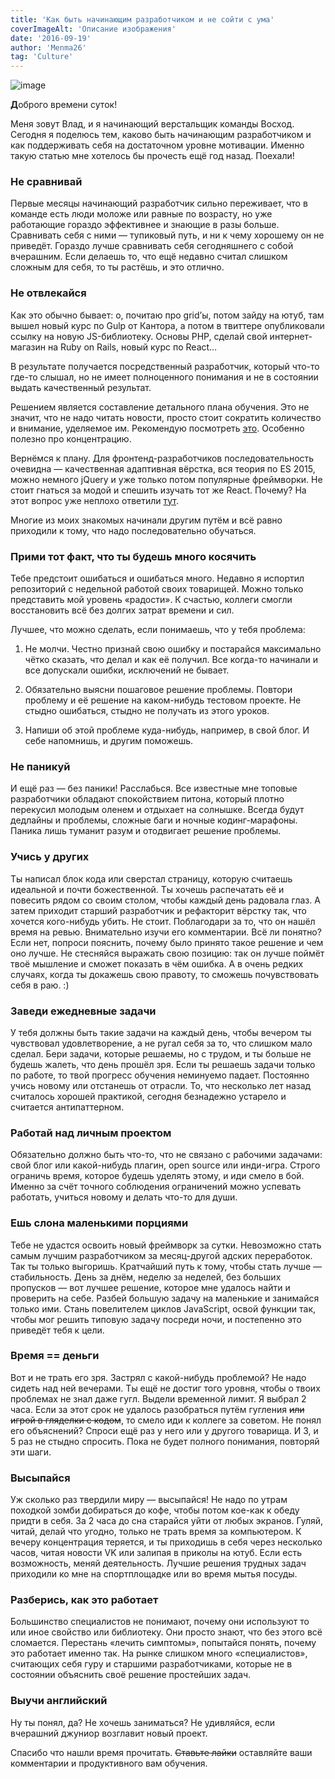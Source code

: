 ```yaml
---
title: 'Как быть начинающим разработчиком и не сойти с ума'
coverImageAlt: 'Описание изображения'
date: '2016-09-19'
author: 'Menma26'
tag: 'Culture'
---
```


![image](/images/fry.jpeg)

**Д**оброго времени суток!

Меня зовут Влад, и я начинающий верстальщик команды Восход. Сегодня я поделюсь тем, каково быть начинающим разработчиком и как поддерживать себя на достаточном уровне мотивации. Именно такую статью мне хотелось бы прочесть ещё год назад. Поехали!

### Не сравнивай

Первые месяцы начинающий разработчик сильно переживает, что в команде есть люди моложе или равные по возрасту, но уже работающие гораздо эффективнее и знающие в разы больше. Сравнивать себя с ними — тупиковый путь, и ни к чему хорошему он не приведёт. Гораздо лучше сравнивать себя сегодняшнего с собой вчерашним. Если делаешь то, что ещё недавно считал слишком сложным для себя, то ты растёшь, и это отлично.

### Не отвлекайся

Как это обычно бывает: о, почитаю про grid’ы, потом зайду на ютуб, там вышел новый курс по Gulp от Кантора, а потом в твиттере опубликовали ссылку на новую JS-библиотеку. Основы PHP, сделай свой интернет-магазин на Ruby on Rails, новый курс по React…

В результате получается посредственный разработчик, который что-то где-то слышал, но не имеет полноценного понимания и не в состоянии выдать качественный результат.

Решением является составление детального плана обучения. Это не значит, что не надо читать новости, просто стоит сократить количество и внимание, уделяемое им. Рекомендую посмотреть [это](http://www.niceandeasy.me/daily/news-is-shit). Особенно полезно про концентрацию.

Вернёмся к плану. Для фронтенд-разработчиков последовательность очевидна — качественная адаптивная вёрстка, вся теория по ES 2015, можно немного jQuery и уже только потом популярные фреймворки. Не стоит гнаться за модой и спешить изучать тот же React. Почему? На этот вопрос уже неплохо ответили [тут](https://snipcart.com/blog/learn-vanilla-javascript-before-using-js-frameworks).

Многие из моих знакомых начинали другим путём и всё равно приходили к тому, что надо последовательно обучаться.

### Прими тот факт, что ты будешь много косячить

Тебе предстоит ошибаться и ошибаться много. Недавно я испортил репозиторий с недельной работой своих товарищей. Можно только представить мой уровень «радости». К счастью, коллеги смогли восстановить всё без долгих затрат времени и сил.

Лучшее, что можно сделать, если понимаешь, что у тебя проблема:

1. Не молчи. Честно признай свою ошибку и постарайся максимально чётко сказать, что делал и как её получил. Все когда-то начинали и все допускали ошибки, исключений не бывает.

2. Обязательно выясни пошаговое решение проблемы. Повтори проблему и её решение на каком-нибудь тестовом проекте. Не стыдно ошибаться, стыдно не получать из этого уроков.

3. Напиши об этой проблеме куда-нибудь, например, в свой блог. И себе напомнишь, и другим поможешь.

### Не паникуй

И ещё раз — без паники! Расслабься. Все известные мне топовые разработчики обладают спокойствием питона, который плотно перекусил молодым оленем и отдыхает на солнышке. Всегда будут дедлайны и проблемы, сложные баги и ночные кодинг-марафоны. Паника лишь туманит разум и отодвигает решение проблемы.

### Учись у других

Ты написал блок кода или сверстал страницу, которую считаешь идеальной и почти божественной. Ты хочешь распечатать её и повесить рядом со своим столом, чтобы каждый день радовала глаз. А затем приходит старший разработчик и рефакторит вёрстку так, что хочется кого-нибудь убить. Не стоит. Поблагодари за то, что он нашёл время на ревью. Внимательно изучи его комментарии. Всё ли понятно? Если нет, попроси пояснить, почему было принято такое решение и чем оно лучше. Не стесняйся выражать свою позицию: так он лучше поймёт твоё мышление и сможет показать в чём ошибка. А в очень редких случаях, когда ты докажешь свою правоту, то сможешь почувствовать себя в раю. :)

### Заведи ежедневные задачи

У тебя должны быть такие задачи на каждый день, чтобы вечером ты чувствовал удовлетворение, а не ругал себя за то, что слишком мало сделал. Бери задачи, которые решаемы, но с трудом, и ты больше не будешь жалеть, что день прошёл зря. Если ты решаешь задачи только по работе, то твой прогресс обучения неминуемо падает. Постоянно учись новому или отстанешь от отрасли. То, что несколько лет назад считалось хорошей практикой, сегодня безнадежно устарело и считается антипаттерном.

### Работай над личным проектом

Обязательно должно быть что-то, что не связано с рабочими задачами: свой блог или какой-нибудь плагин, open source или инди-игра. Строго ограничь время, которое будешь уделять этому, и иди смело в бой. Именно за счёт точного соблюдения ограничений можно успевать работать, учиться новому и делать что-то для души.

### Ешь слона маленькими порциями

Тебе не удастся освоить новый фреймворк за сутки. Невозможно стать самым лучшим разработчиком за месяц-другой адских переработок. Так ты только выгоришь. Кратчайший путь к тому, чтобы стать лучше — стабильность. День за днём, неделю за неделей, без больших пропусков — вот лучшее решение, которое мне удалось найти и проверить на себе. Разбей большую задачу на маленькие и занимайся только ими. Стань повелителем циклов JavaScript, освой функции так, чтобы мог решить типовую задачу посреди ночи, и постепенно это приведёт тебя к цели.

### Время == деньги

Вот и не трать его зря. Застрял с какой-нибудь проблемой? Не надо сидеть над ней вечерами. Ты ещё не достиг того уровня, чтобы о твоих проблемах не знал даже гугл. Выдели временной лимит. Я выбрал 2 часа. Если за этот срок не удалось разобраться путём гугления <s>или игрой в гляделки с кодом</s>, то смело иди к коллеге за советом. Не понял его объяснений? Спроси ещё раз у него или у другого товарища. И 3, и 5 раз не стыдно спросить. Пока не будет полного понимания, повторяй эти шаги.

### Высыпайся

Уж сколько раз твердили миру — высыпайся! Не надо по утрам походкой зомби добираться до кофе, чтобы потом кое-как к обеду придти в себя. За 2 часа до сна старайся уйти от любых экранов. Гуляй, читай, делай что угодно, только не трать время за компьютером. К вечеру концентрация теряется, и ты приходишь в себя через несколько часов, читая новости VK или залипая в приколы на ютуб. Если есть возможность, меняй деятельность. Лучшие решения трудных задач приходили ко мне на спортплощадке или во время мытья посуды.

### Разберись, как это работает

Большинство специалистов не понимают, почему они используют то или иное свойство или библиотеку. Они просто знают, что без этого всё сломается. Перестань «лечить симптомы», попытайся понять, почему это работает именно так. На рынке слишком много «специалистов», считающих себя гуру и старшими разработчиками, которые не в состоянии объяснить своё решение простейших задач.

### Выучи английский

Ну ты понял, да? Не хочешь заниматься? Не удивляйся, если вчерашний джуниор возглавит новый проект.

Спасибо что нашли время прочитать. <s>Ставьте лайки</s> оставляйте ваши комментарии и продуктивного вам обучения.
